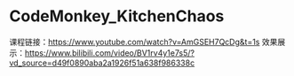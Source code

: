 # CodeMonkey_KitchenChaos

课程链接：https://www.youtube.com/watch?v=AmGSEH7QcDg&t=1s
效果展示：https://www.bilibili.com/video/BV1rv4y1e7s5/?vd_source=d49f0890aba2a1926f51a638f986338c
